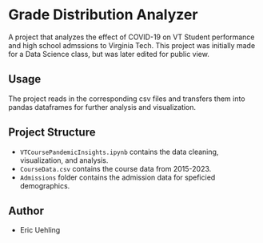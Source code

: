 # Grade Distribution Analyzer

A project that analyzes the effect of COVID-19 on VT Student performance and high school admssions to Virginia Tech. This project was initially made for a Data Science class, but was later edited for public view.

## Usage

The project reads in the corresponding csv files and transfers them into pandas dataframes for further analysis and visualization.

## Project Structure

- `VTCoursePandemicInsights.ipynb` contains the data cleaning, visualization, and analysis.
- `CourseData.csv` contains the course data from 2015-2023.
- `Admissions` folder contains the admission data for speficied demographics.

## Author

- Eric Uehling